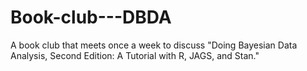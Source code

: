 # Book-club---DBDA
A book club that meets once a week to discuss "Doing Bayesian Data Analysis, Second Edition: A Tutorial with R, JAGS, and Stan."
